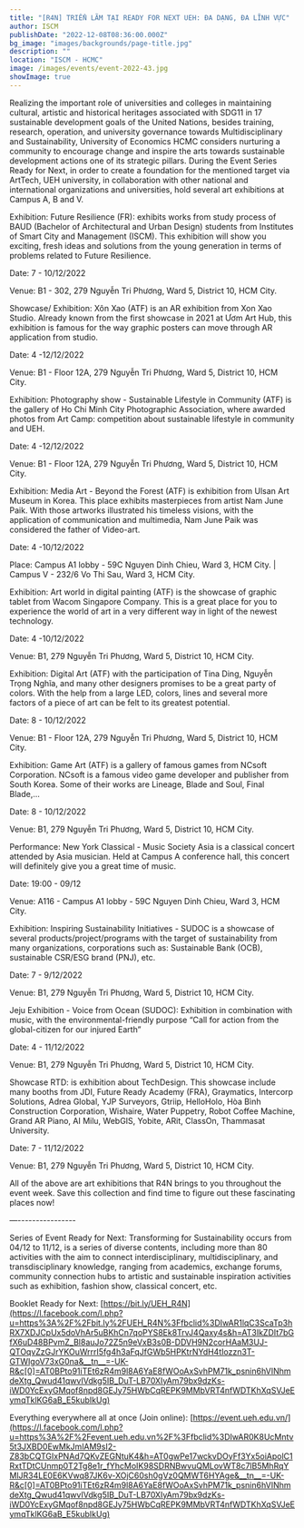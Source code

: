 ```yaml
---
title: "[R4N] TRIỂN LÃM TẠI READY FOR NEXT UEH: ĐA DẠNG, ĐA LĨNH VỰC"
author: ISCM
publishDate: "2022-12-08T08:36:00.000Z"
bg_image: "images/backgrounds/page-title.jpg"
description: "" 
location: "ISCM - HCMC"
image: /images/events/event-2022-43.jpg
showImage: true
---
```

Realizing the important role of universities and colleges in maintaining cultural, artistic and historical heritages associated with SDG11 in 17 sustainable development goals of the United Nations, besides training, research, operation, and university governance towards Multidisciplinary and Sustainability, University of Economics HCMC considers nurturing a community to encourage change and inspire the arts towards sustainable development actions one of its strategic pillars. During the Event Series Ready for Next, in order to create a foundation for the mentioned target via ArtTech, UEH university, in collaboration with other national and international organizations and universities, hold several art exhibitions at Campus A, B and V.

Exhibition: Future Resilience (FR): exhibits works from study process of BAUD (Bachelor of Architectural and Urban Design) students from Institutes of Smart City and Management (ISCM). This exhibition will show you exciting, fresh ideas and solutions from the young generation in terms of problems related to Future Resilience.

Date: 7 - 10/12/2022

Venue: B1 - 302, 279 Nguyễn Tri Phương, Ward 5, District 10, HCM City.

Showcase/ Exhibition: Xôn Xao (ATF) is an AR exhibition from Xon Xao Studio. Already known from the first showcase in 2021 at Ươm Art Hub, this exhibition is famous for the way graphic posters can move through AR application from studio.

Date: 4 -12/12/2022

Venue: B1 - Floor 12A, 279 Nguyễn Tri Phương, Ward 5, District 10, HCM City.

Exhibition: Photography show - Sustainable Lifestyle in Community (ATF) is the gallery of Ho Chi Minh City Photographic Association, where awarded photos from Art Camp: competition about sustainable lifestyle in community and UEH.

Date: 4 -12/12/2022

Venue: B1 - Floor 12A, 279 Nguyễn Tri Phương, Ward 5, District 10, HCM City.

Exhibition: Media Art - Beyond the Forest (ATF) is exhibition from Ulsan Art Museum in Korea. This place exhibits masterpieces from artist Nam June Paik. With those artworks illustrated his timeless visions, with the application of communication and multimedia, Nam June Paik was considered the father of Video-art.

Date: 4 -10/12/2022

Place: Campus A1 lobby - 59C Nguyen Dinh Chieu, Ward 3, HCM City. | Campus V - 232/6 Vo Thi Sau, Ward 3, HCM City.

Exhibition: Art world in digital painting (ATF) is the showcase of graphic tablet from Wacom Singapore Company. This is a great place for you to experience the world of art in a very different way in light of the newest technology.

Date: 4 -10/12/2022

Venue: B1,  279 Nguyễn Tri Phương, Ward 5, District 10, HCM City.

Exhibition: Digital Art (ATF) with the participation of Tina Ding, Nguyễn Trọng Nghĩa, and many other designers promises to be a great party of colors. With the help from a large LED, colors, lines and several more factors of a piece of art can be felt to its greatest potential.

Date: 8 - 10/12/2022

Venue: B1 - Floor 12A, 279 Nguyễn Tri Phương, Ward 5, District 10, HCM City.

Exhibition: Game Art (ATF) is a gallery of famous games from NCsoft Corporation. NCsoft is a famous video game developer and publisher from South Korea. Some of their works are Lineage, Blade and Soul, Final Blade,...

Date: 8 - 10/12/2022

Venue: B1, 279 Nguyễn Tri Phương, Ward 5, District 10, HCM City.

Performance: New York Classical - Music Society Asia is a classical concert attended by Asia musician. Held at Campus A conference hall, this concert will definitely give you a great time of music.

Date: 19:00 - 09/12

Venue: A116 - Campus A1 lobby - 59C Nguyen Dinh Chieu, Ward 3, HCM City.

Exhibition: Inspiring Sustainability Initiatives - SUDOC is a showcase of several products/project/programs with the target of sustainability from many organizations, corporations such as: Sustainable Bank (OCB), sustainable CSR/ESG brand (PNJ), etc.

Date: 7 - 9/12/2022

Venue: B1, 279 Nguyễn Tri Phương, Ward 5, District 10, HCM City.

Jeju Exhibition - Voice from Ocean (SUDOC): Exhibition in combination with music, with the environmental-friendly purpose “Call for action from the global-citizen for our injured Earth”

Date: 4 - 11/12/2022

Venue: B1, 279 Nguyễn Tri Phương, Ward 5, District 10, HCM City.

Showcase RTD: is exhibition about TechDesign. This showcase include many booths from JDI, Future Ready Academy (FRA), Graymatics, Intercorp Solutions, Adrea Global, YJP Surveyors, Gtriip, HelloHolo, Hòa Bình Construction Corporation, Wishaire, Water Puppetry, Robot Coffee Machine, Grand AR Piano, AI Milu, WebGIS, Yobite, ARit, ClassOn, Thammasat University.

Date: 7 - 11/12/2022

Venue: B1, 279 Nguyễn Tri Phương, Ward 5, District 10, HCM City.

All of the above are art exhibitions that R4N brings to you throughout the event week. Save this collection and find time to figure out these fascinating places now!

—----------------

Series of Event Ready for Next: Transforming for Sustainability occurs from 04/12 to 11/12, is a series of diverse contents, including more  than 80 activities with the aim to connect interdisciplinary, multidisciplinary, and transdisciplinary knowledge, ranging from academics, exchange forums, community connection hubs to artistic and sustainable inspiration activities such as exhibition, fashion show, classical concert, etc.

Booklet Ready for Next: [https://bit.ly/UEH_R4N](https://l.facebook.com/l.php?u=https%3A%2F%2Fbit.ly%2FUEH_R4N%3Ffbclid%3DIwAR1lqC3ScaTp3hRX7XDJCpUx5doVhAr5uBKhCn7qoPYS8Ek8TrvJ4Qaxy4s&h=AT3IkZDIt7bGfX6uD48BPvmZ_Bl8auJo72Z5n9eVxB3s0B-DDVH9N2corHAaM3UJ-QTOqvZzGJrYKOuWrrrI5fg4h3aFqJfGWb5HPKtrNYdH4tIozzn3T-GTWIgoV73xG0na&__tn__=-UK-R&c[0]=AT0BPto91iTEt6zR4m9l8A6YaE8fWOoAxSvhPM71k_psnin6hVINhmdeXtg_Qwud41qwvIVdkg5IB_DuT-LB70XIyAm79bx9dzKs-iWD0YcExyGMqof8npd8GEJy75HWbCqREPK9MMbVRT4nfWDTKhXqSVJeEymqTklKG6aB_E5kubIkUg)

Everything everywhere all at once (Join online): [https://event.ueh.edu.vn/](https://l.facebook.com/l.php?u=https%3A%2F%2Fevent.ueh.edu.vn%2F%3Ffbclid%3DIwAR0K8UcMntv5t3JXBD0EwMkJmlAM9sI2-Z83bCQTGIxPNAd7QKvZEGNtuK4&h=AT0gwPe17wckvDOyFf3Yx5oiApolC1RxtTDtCUnmp0T2Tg8e1r_fYhcMoIK98SDRNBwvuQMLovWT8c7lB5MhRqYMlJR34LE0E6KVwq87JK6v-XOjC60sh0gVz0QMWT6HYAge&__tn__=-UK-R&c[0]=AT0BPto91iTEt6zR4m9l8A6YaE8fWOoAxSvhPM71k_psnin6hVINhmdeXtg_Qwud41qwvIVdkg5IB_DuT-LB70XIyAm79bx9dzKs-iWD0YcExyGMqof8npd8GEJy75HWbCqREPK9MMbVRT4nfWDTKhXqSVJeEymqTklKG6aB_E5kubIkUg)